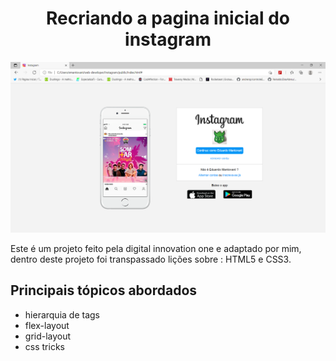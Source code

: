 <h1 align="center"> Recriando a pagina inicial do instagram </h1>

![](principal.png)

<p>Este é um projeto feito pela digital innovation one e adaptado por mim, dentro deste projeto foi transpassado lições sobre : HTML5 e CSS3. </p>
<p>
<h2>Principais tópicos abordados</h2>
<ul align="left">
  <li>hierarquia de tags</li>
  <li>flex-layout</li>
  <li>grid-layout</li>
  <li>css tricks</li>
</ul>

</p>